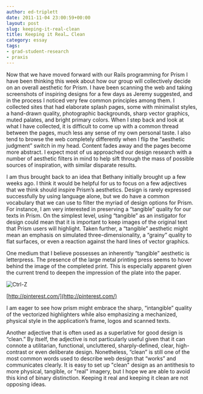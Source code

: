 ```yaml
---
author: ed-triplett
date: 2011-11-04 23:00:59+00:00
layout: post
slug: keeping-it-real-clean
title: Keeping it Real… Clean
category: essay
tags:
- grad-student-research
- praxis
---
```


Now that we have moved forward with our Rails programming for Prism I have been thinking this week about how our group will collectively decide on an overall aesthetic for Prism. I have been scanning the web and taking screenshots of inspiring designs for a few days as Jeremy suggested, and in the process I noticed very few common principles among them. I collected sites that had elaborate splash pages, some with minimalist styles, a hand-drawn quality, photographic backgrounds, sharp vector graphics, muted palates, and bright primary colors. When I step back and look at what I have collected, it is difficult to come up with a common thread between the pages, much less any sense of my own personal taste. I also tend to browse the web completely differently when I flip the “aesthetic judgment” switch in my head. Content fades away and the pages become more abstract. I expect most of us approached our design research with a number of aesthetic filters in mind to help sift through the mass of possible sources of inspiration, with similar disparate results.

I am thus brought back to an idea that Bethany initially brought up a few weeks ago. I think it would be helpful for us to focus on a few adjectives that we think should inspire Prism’s aesthetics. Design is rarely expressed successfully by using language alone, but we do have a common vocabulary that we can use to filter the myriad of design options for Prism. For instance, I am very interested in preserving a “tangible” quality for our texts in Prism. On the simplest level, using “tangible” as an instigator for design could mean that it is important to keep images of the original text that Prism users will highlight. Taken further, a “tangible” aesthetic might mean an emphasis on simulated three-dimensionality, a “grainy” quality to flat surfaces, or even a reaction against the hard lines of vector graphics.

One medium that I believe possesses an inherently “tangible” aesthetic is letterpress. The presence of the large metal printing press seems to hover behind the image of the completed print. This is especially apparent given the current trend to deepen the impression of the plate into the paper.

![Ctrl-Z](http://farm7.static.flickr.com/6057/6313023717_2c54c4ab33.jpg)

[http://pinterest.com/](http://pinterest.com/)

I am eager to see how prism might embrace the sharp, “intangible” quality of the vectorized highlighters while also emphasizing a mechanized, physical style in the application’s frame, logos and scanned texts.

Another adjective that is often used as a superlative for good design is “clean.” By itself, the adjective is not particularly useful given that it can connote a utilitarian, functional, uncluttered, sharply-defined, clear, high-contrast or even deliberate design. Nonetheless, “clean” is still one of the most common words used to describe web design that “works” and communicates clearly. It is easy to set up "clean" design as an antithesis to more physical, tangible, or "real" imagery, but I hope we are able to avoid this kind of binary distinction. Keeping it real and keeping it clean are not opposing ideas.
